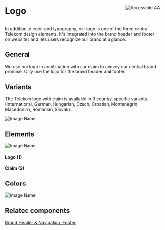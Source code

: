 <div style="display: inline-flex; align-items: center; justify-content: space-between; width: 100%;">
    <h1>Logo</h1>
    <img src="assets/aa.png" alt="Accessible AA" />
</div>

In addition to color and typography, our logo is one of the three central Telekom design elements. It's integrated into the brand header and footer on websites and lets users recognize our brand at a glance.

## General

We use our logo in combination with our claim to convey our central brand promise.
Only use the logo for the brand header and footer.

## Variants

The Telekom logo with claim is available in 9 country-specific variants (International, German, Hungarian, Czech, Croatian, Montenegrin, Macedonian, Romanian, Slovak).

![Image Name](assets/3_components/logo/Logo-Claim-Varianten-EN.png)

## Elements

![Image Name](assets/3_components/logo/Logo-Claim.png)

#### Logo (1)

#### Claim (2)

## Colors

![Image Name](assets/3_components/logo/Farben-EN.png)

## Related components

[Brand Header & Navigation, ](?path=/usage/components-brand-header-navigation--standard)
[Footer](?path=/usage/components-footer--standard)
